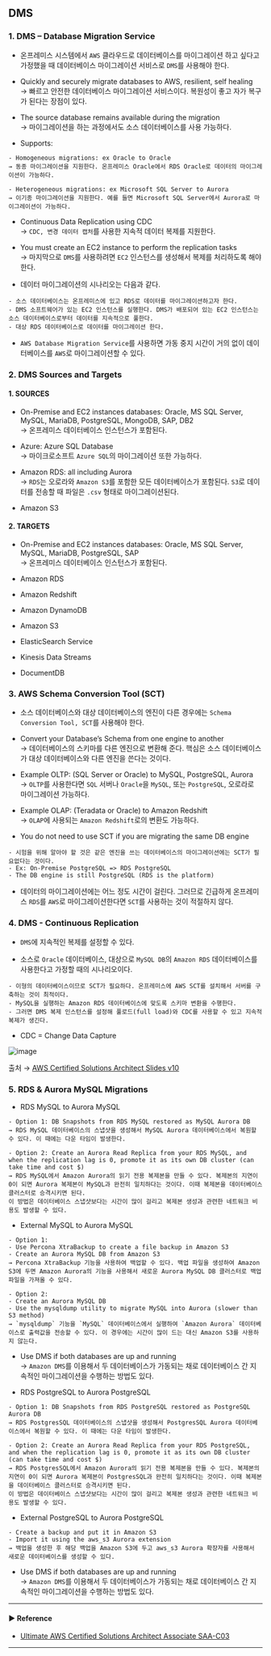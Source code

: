 ## DMS 
### 1. DMS – Database Migration Service
- 온프레미스 시스템에서 `AWS` 클라우드로 데이터베이스를 마이그레이션 하고 싶다고 가정했을 때 데이터베이스 마이그레이션 서비스로 `DMS`를 사용해야 한다.

- Quickly and securely migrate databases to AWS, resilient, self healing  
→ 빠르고 안전한 데이터베이스 마이그레이션 서비스이다. 복원성이 좋고 자가 복구가 된다는 장점이 있다.

- The source database remains available during the migration  
→ 마이그레이션을 하는 과정에서도 소스 데이터베이스를 사용 가능하다.

- Supports:
~~~
- Homogeneous migrations: ex Oracle to Oracle
→ 동종 마이그레이션을 지원한다. 온프레미스 Oracle에서 RDS Oracle로 데이터의 마이그레이션이 가능하다.

- Heterogeneous migrations: ex Microsoft SQL Server to Aurora
→ 이기종 마이그레이션을 지원한다. 예를 들면 Microsoft SQL Server에서 Aurora로 마이그레이션이 가능하다.
~~~

- Continuous Data Replication using CDC  
→ `CDC, 변경 데이터 캡처`를 사용한 지속적 데이터 복제를 지원한다.

- You must create an EC2 instance to perform the replication tasks  
→ 마지막으로 `DMS`를 사용하려면 `EC2` 인스턴스를 생성해서 복제를 처리하도록 해야한다.

- 데이터 마이그레이션의 시나리오는 다음과 같다.
~~~
- 소스 데이터베이스는 온프레미스에 있고 RDS로 데이터를 마이그레이션하고자 한다.
- DMS 소프트웨어가 있는 EC2 인스턴스를 실행한다. DMS가 배포되어 있는 EC2 인스턴스는 소스 데이터베이스로부터 데이터를 지속적으로 풀한다.
- 대상 RDS 데이터베이스로 데이터를 마이그레이션 한다.
~~~

- `AWS Database Migration Service`를 사용하면 가동 중지 시간이 거의 없이 데이터베이스를 `AWS`로 마이그레이션할 수 있다.

### 2. DMS Sources and Targets
#### 1. SOURCES
- On-Premise and EC2 instances databases: Oracle, MS SQL Server, MySQL, MariaDB, PostgreSQL, MongoDB, SAP, DB2  
→ 온프레미스 데이터베이스 인스턴스가 포함된다.

- Azure: Azure SQL Database  
→ 마이크로소프트 `Azure SQL`의 마이그레이션 또한 가능하다.
 
- Amazon RDS: all including Aurora  
→ `RDS`는 오로라와 `Amazon S3`를 포함한 모든 데이터베이스가 포함된다. `S3`로 데이터를 전송할 때 파일은 `.csv` 형태로 마이그레이션된다.

- Amazon S3

#### 2. TARGETS
- On-Premise and EC2 instances databases: Oracle, MS SQL Server, MySQL, MariaDB, PostgreSQL, SAP  
→ 온프레미스 데이터베이스 인스턴스가 포함된다.

- Amazon RDS
- Amazon Redshift
- Amazon DynamoDB
- Amazon S3
- ElasticSearch Service
- Kinesis Data Streams
- DocumentDB

### 3. AWS Schema Conversion Tool (SCT)
- 소스 데이터베이스와 대상 데이터베이스의 엔진이 다른 경우에는 `Schema Conversion Tool, SCT`를 사용해야 한다.

- Convert your Database’s Schema from one engine to another  
→ 데이터베이스의 스키마를 다른 엔진으로 변환해 준다. 핵심은 소스 데이터베이스가 대상 데이터베이스와 다른 엔진을 쓴다는 것이다.

- Example OLTP: (SQL Server or Oracle) to MySQL, PostgreSQL, Aurora  
→ `OLTP`를 사용한다면 `SQL` 서버나 `Oracle`을 `MySQL`, 또는 `PostgreSQL`, 오로라로 마이그레이션 가능하다.

- Example OLAP: (Teradata or Oracle) to Amazon Redshift  
→ `OLAP`에 사용되는 `Amazon Redshift`로의 변환도 가능하다.

- You do not need to use SCT if you are migrating the same DB engine
~~~
- 시험을 위해 알아야 할 것은 같은 엔진을 쓰는 데이터베이스의 마이그레이션에는 SCT가 필요없다는 것이다.
- Ex: On-Premise PostgreSQL => RDS PostgreSQL
- The DB engine is still PostgreSQL (RDS is the platform)
~~~

- 데이터의 마이그레이션에는 어느 정도 시간이 걸린다. 그러므로 긴급하게 온프레미스 `RDS`를 `AWS`로 마이그레이션한다면 `SCT`를 사용하는 것이 적절하지 않다.

### 4. DMS - Continuous Replication
- `DMS`에 지속적인 복제를 설정할 수 있다.

- 소스로 `Oracle` 데이터베이스, 대상으로 `MySQL DB`의 `Amazon RDS` 데이터베이스를 사용한다고 가정할 때의 시나리오이다.
~~~
- 이형의 데이터베이스이므로 SCT가 필요하다. 온프레미스에 AWS SCT를 설치해서 서버를 구축하는 것이 최적이다.
- MySQL을 실행하는 Amazon RDS 데이터베이스에 맞도록 스키마 변환을 수행한다.
- 그러면 DMS 복제 인스턴스를 설정해 풀로드(full load)와 CDC를 사용할 수 있고 지속적 복제가 생긴다.
~~~

- CDC = Change Data Capture

![image](https://github.com/sanguk2794/AWS/assets/97398071/34809fd9-42f0-463d-b72b-85fa6709dbf2)

출처 → [AWS Certified Solutions Architect Slides v10](https://courses.datacumulus.com/downloads/certified-solutions-architect-pn9/)

### 5. RDS & Aurora MySQL Migrations
- RDS MySQL to Aurora MySQL
~~~
- Option 1: DB Snapshots from RDS MySQL restored as MySQL Aurora DB
→ RDS MySQL 데이터베이스의 스냅샷을 생성해서 MySQL Aurora 데이터베이스에서 복원할 수 있다. 이 때에는 다운 타임이 발생한다.

- Option 2: Create an Aurora Read Replica from your RDS MySQL, and when the replication lag is 0, promote it as its own DB cluster (can take time and cost $)
→ RDS MySQL에서 Amazon Aurora의 읽기 전용 복제본을 만들 수 있다. 복제본의 지연이 0이 되면 Aurora 복제본이 MySQL과 완전히 일치하다는 것이다. 이때 복제본을 데이터베이스 클러스터로 승격시키면 된다.
이 방법은 데이터베이스 스냅샷보다는 시간이 많이 걸리고 복제본 생성과 관련한 네트워크 비용도 발생할 수 있다.
~~~

- External MySQL to Aurora MySQL
~~~
- Option 1:
- Use Percona XtraBackup to create a file backup in Amazon S3
- Create an Aurora MySQL DB from Amazon S3
→ Percona XtraBackup 기능을 사용하여 백업할 수 있다. 백업 파일을 생성하여 Amazon S3에 두면 Amazon Aurora의 기능을 사용해서 새로운 Aurora MySQL DB 클러스터로 백업 파일을 가져올 수 있다.

- Option 2:
- Create an Aurora MySQL DB
- Use the mysqldump utility to migrate MySQL into Aurora (slower than S3 method)
→ `mysqldump` 기능을 `MySQL` 데이터베이스에서 실행하여 `Amazon Aurora` 데이터베이스로 출력값을 전송할 수 있다. 이 경우에는 시간이 많이 드는 대신 Amazon S3를 사용하지 않는다.
~~~

- Use DMS if both databases are up and running  
→ `Amazon DMS`를 이용해서 두 데이터베이스가 가동되는 채로 데이터베이스 간 지속적인 마이그레이션을 수행하는 방법도 있다.

- RDS PostgreSQL to Aurora PostgreSQL
~~~
- Option 1: DB Snapshots from RDS PostgreSQL restored as PostgreSQL Aurora DB
→ RDS PostgresSQL 데이터베이스의 스냅샷을 생성해서 PostgresSQL Aurora 데이터베이스에서 복원할 수 있다. 이 때에는 다운 타임이 발생한다.

- Option 2: Create an Aurora Read Replica from your RDS PostgreSQL, and when the replication lag is 0, promote it as its own DB cluster (can take time and cost $)
→ RDS PostgresSQL에서 Amazon Aurora의 읽기 전용 복제본을 만들 수 있다. 복제본의 지연이 0이 되면 Aurora 복제본이 PostgresSQL과 완전히 일치하다는 것이다. 이때 복제본을 데이터베이스 클러스터로 승격시키면 된다.
이 방법은 데이터베이스 스냅샷보다는 시간이 많이 걸리고 복제본 생성과 관련한 네트워크 비용도 발생할 수 있다.
~~~

- External PostgreSQL to Aurora PostgreSQL
~~~
- Create a backup and put it in Amazon S3
- Import it using the aws_s3 Aurora extension
→ 백업을 생성한 후 해당 백업을 Amazon S3에 두고 aws_s3 Aurora 확장자를 사용해서 새로운 데이터베이스를 생성할 수 있다.
~~~

- Use DMS if both databases are up and running  
→ `Amazon DMS`를 이용해서 두 데이터베이스가 가동되는 채로 데이터베이스 간 지속적인 마이그레이션을 수행하는 방법도 있다.

---
#### ▶ Reference
- [Ultimate AWS Certified Solutions Architect Associate SAA-C03](https://www.udemy.com/course/aws-certified-solutions-architect-associate-saa-c03/)
---
